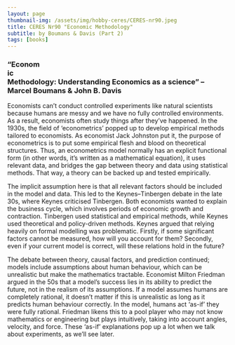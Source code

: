```yaml
---
layout: page
thumbnail-img: /assets/img/hobby-ceres/CERES-nr90.jpeg
title: CERES Nr90 "Economic Methodology" 
subtitle: by Boumans & Davis (Part 2)
tags: [books]
---
```


<div class="instagram-float-right">
  <blockquote class="instagram-media" data-instgrm-permalink="https://www.instagram.com/p/DItKiostHRx/?img_index=1" data-instgrm-version="14">
  </blockquote>
  <script async src="//www.instagram.com/embed.js"></script>
</div>

<h3>“Economic Methodology: Understanding Economics as a science” – Marcel Boumans & John B. Davis</h3>
Economists can’t conduct controlled experiments like natural scientists because humans are messy and we have no fully controlled environments. As a result, economists often study things after they’ve happened. In the 1930s, the field of ‘econometrics’ popped up to develop empirical methods tailored to economists. As economist Jack Johnston put it, the purpose of econometrics is to put some empirical flesh and blood on theoretical structures. Thus, an econometrics model normally has an explicit functional form (in other words, it’s written as a mathematical equation), it uses relevant data, and bridges the gap between theory and data using statistical methods. That way, a theory can be backed up and tested empirically.

The implicit assumption here is that all relevant factors should be included in the model and data. This led to the Keynes–Tinbergen debate in the late 30s, where Keynes criticised Tinbergen. Both economists wanted to explain the business cycle, which involves periods of economic growth and contraction. Tinbergen used statistical and empirical methods, while Keynes used theoretical and policy-driven methods. Keynes argued that relying heavily on formal modelling was problematic. Firstly, if some significant factors cannot be measured, how will you account for them? Secondly, even if your current model is correct, will these relations hold in the future?

The debate between theory, causal factors, and prediction continued; models include assumptions about human behaviour, which can be unrealistic but make the mathematics tractable. Economist Milton Friedman argued in the 50s that a model’s success lies in its ability to predict the future, not in the realism of its assumptions. If a model assumes humans are completely rational, it doesn’t matter if this is unrealistic as long as it predicts human behaviour correctly. In the model, humans act ‘as-if’ they were fully rational. Friedman likens this to a pool player who may not know mathematics or engineering but plays intuitively, taking into account angles, velocity, and force. These ‘as-if’ explanations pop up a lot when we talk about experiments, as we’ll see later.

<style>
.instagram-float-right {
  float: right;
  margin: 0 0 20px 30px;
  max-width: 400px;
  width: 100%;
}

.instagram-float-right .instagram-media {
  max-width: 100% !important;
  min-width: 300px !important;
}

@media (max-width: 768px) {
  .instagram-float-right {
    float: none;
    margin: 0 0 20px 0;
    max-width: 100%;
  }
}
</style>

